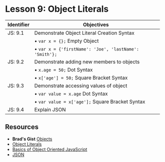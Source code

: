 # Lesson 9: Object Literals

Identifier   | Objectives
-------------|------------
JS: 9.1      | Demonstrate Object Literal Creation Syntax
             | &bull; `var x = {};` Empty Object
             | &bull; `var x = {'firstName': 'Joe', 'lastName': 'Smith'};`
JS: 9.2      | Demonstrate adding new members to objects
             | &bull; `x.age = 50;` Dot Syntax
             | &bull; `x['age'] = 50;` Square Bracket Syntax
JS: 9.3      | Demonstrate accessing values of object
             | &bull; `var value = x.age` Dot Syntax
             | &bull; `var value = x['age'];` Square Bracket Syntax
JS: 9.4      | Explain JSON 

## Resources

- __Brad's Gist__ [Objects](https://gist.github.com/bradwestfall/002312c3628eac9cc215)
- [Object Literals](http://www.dyn-web.com/tutorials/object-literal/)
- [Basics of Object Oriented JavaScript](http://code.tutsplus.com/tutorials/the-basics-of-object-oriented-javascript--net-7670)
- [JSON](http://htmldog.com/guides/javascript/intermediate/json/)
